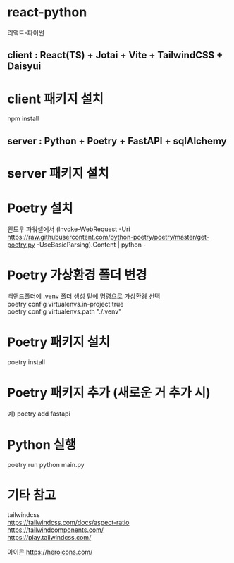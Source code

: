 # react-python

리액트-파이썬

## client : React(TS) + Jotai + Vite + TailwindCSS + Daisyui

# client 패키지 설치

npm install

## server : Python + Poetry + FastAPI + sqlAlchemy

# server 패키지 설치

# Poetry 설치
윈도우 파워셀에서 (Invoke-WebRequest -Uri https://raw.githubusercontent.com/python-poetry/poetry/master/get-poetry.py -UseBasicParsing).Content | python -

# Poetry 가상환경 폴더 변경
백앤드폴더에 .venv 폴더 생성 밑에 명령으로 가상환경 선택<br/>
poetry config virtualenvs.in-project true<br/>
poetry config virtualenvs.path "./.venv"

# Poetry 패키지 설치
poetry install

# Poetry 패키지 추가 (새로운 거 추가 시)
예) poetry add fastapi

# Python 실행
poetry run python main.py

# 기타 참고

tailwindcss<br/>
https://tailwindcss.com/docs/aspect-ratio<br/>
https://tailwindcomponents.com/<br/>
https://play.tailwindcss.com/

아이콘
https://heroicons.com/